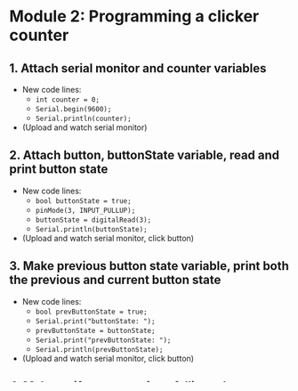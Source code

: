 # Module 2: Programming a clicker counter
## 1. Attach serial monitor and counter variables
- New code lines:
  - `int counter = 0;`
  - `Serial.begin(9600);`
  - `Serial.println(counter);`
- (Upload and watch serial monitor)
## 2. Attach button, buttonState variable, read and print button state
- New code lines:
  - `bool buttonState = true;`
  - `pinMode(3, INPUT_PULLUP);`
  - `buttonState = digitalRead(3);`
  - `Serial.println(buttonState);`
- (Upload and watch serial monitor, click button)
## 3. Make previous button state variable, print both the previous and current button state
- New code lines:
  - `bool prevButtonState = true;`
  - `Serial.print("buttonState: ");`
  - `prevButtonState = buttonState;`
  - `Serial.print("prevButtonState: ");`
  - `Serial.println(prevButtonState);`
- (Upload and watch serial monitor, click button)
## 4. Make an if statement for a falling edge (previous state = 1 and current state = 0) that increments and prints a counter
- New code lines:
  - `if(prevButtonState==1 && buttonState==0)`
  - `{counter = counter+1;`
  - `Serial.print("counter: ");`
  - `Serial.println(counter);}`
- (Upload and watch serial monitor and click button)
- (counter doesn't increment in Serial monitor like it should, time to debug)
## 5. Debug why the counter isn't working. Switch the order of the code.
- Switch the order of the lines of code so they go in the order:
  1. `prevButtonState = buttonState;`
  2. `buttonState = digitalRead(3);`
- (Upload and watch serial monitor and click button)
- (Serial monitor properly increments now)
## 6. Attach output LEDs
- New code lines:
  - `pinMode(13, OUTPUT); //set pin 13 (the built in LED) to be an output`
  - `pinMode(5, OUTPUT); //LED 1`
  - `pinMode(8, OUTPUT); //LED 2`
  - `pinMode(11, OUTPUT); //LED 3`
  - `pinMode(4, OUTPUT); //Ground for LED 1`
  - `pinMode(7, OUTPUT); //Ground for LED 2`
  - `pinMode(10, OUTPUT); //Ground for LED 3`
  - `digitalWrite(4, LOW); //Ground for LED 1 gets set low`
  - `digitalWrite(7, LOW); //Ground for LED 2 gets set low`
  - `digitalWrite(10, LOW); //Ground for LED 3 gets set low`
## 7. Use the modulo operator to only count to 16
- New code lines:
  - `counter = counter % 16;`
- (Upload and watch serial monitor, click past 16)
## 8. Serial print the counter in binary
- New code lines:
  - `Serial.println(counter, BIN);`
- (Upload and watch serial monitor, click past 16)
- counter is now represented in binary instead of decimal
## 9. Add if statements to turn on LEDs (can only count to 3, simple version)
- New code lines:
  - `if (counter == 1){digitalWrite(5, HIGH);}`
  - `else{digitalWrite(5, LOW);}`
  - `if (counter == 2){digitalWrite(8, HIGH);}`
  - `else{digitalWrite(8, LOW);}`
  - `if (counter == 3){digitalWrite(11, HIGH);}`
  - `else{digitalWrite(11, LOW);}`
- (Upload and watch serial monitor, click a few times)
- 16 is too high of a number since we're only counting to 3
## 10. Change the modulo operator to 3
## 11. Debug why it doesn't work (counted from 1 instead of from 0)
## 12. Add bit read, change modulo to 8, print each bit
## 13. Add if statements to turn on LEDs based on each bit to count to 8
## Problems:
- push button bounces
